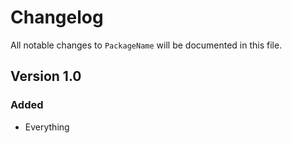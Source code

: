 # Changelog

All notable changes to `PackageName` will be documented in this file.

## Version 1.0

### Added
- Everything
